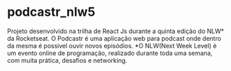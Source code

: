 # podcastr_nlw5
Projeto desenvolvido na trilha de React Js durante a quinta edição do NLW* da Rocketseat. O Podcastr é uma aplicação web para podcast onde dentro da mesma é possivel ouvir novos episódios.    *O NLW(Next Week Level) é um evento online de programação, realizado durante toda uma semana, com muita prática, desafios e networking.
